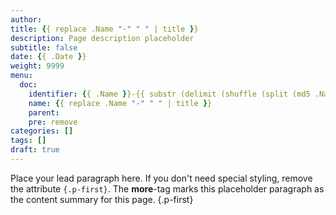 ```yaml
---
author:
title: {{ replace .Name "-" " " | title }}
description: Page description placeholder
subtitle: false
date: {{ .Date }} 
weight: 9999
menu:
  doc:
    identifier: {{ .Name }}-{{ substr (delimit (shuffle (split (md5 .Name) "")) "") 0 5 }}
    name: {{ replace .Name "-" " " | title }}
    parent: 
    pre: remove
categories: []
tags: []
draft: true
---
```


Place your lead paragraph here. If you don't need special styling, remove the attribute `{.p-first}`. The **more**-tag marks this placeholder paragraph as the content summary for this page.
{.p-first} <!--more-->
